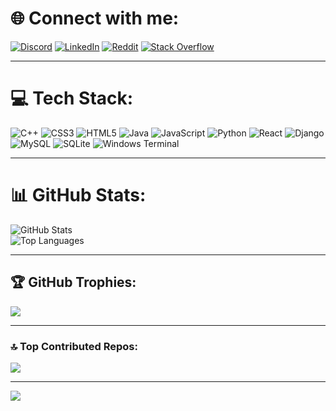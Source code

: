 # 🌐 Connect with me:
[![Discord](https://img.shields.io/badge/Discord-%237289DA.svg?logo=discord&logoColor=white)](https://discord.gg/cursyy_) 
[![LinkedIn](https://img.shields.io/badge/LinkedIn-%230077B5.svg?logo=linkedin&logoColor=white)](https://www.linkedin.com/in/oleksandr-kurilets-020171272)
[![Reddit](https://img.shields.io/badge/Reddit-%23FF4500.svg?logo=Reddit&logoColor=white)](https://reddit.com/user/u/ConcentrateNo6881) 
[![Stack Overflow](https://img.shields.io/badge/-Stackoverflow-FE7A16?logo=stack-overflow&logoColor=white)](https://stackoverflow.com/users/20316607)

---

# 💻 Tech Stack:
![C++](https://img.shields.io/badge/c++-%2300599C.svg?style=for-the-badge&logo=c%2B%2B&logoColor=white) 
![CSS3](https://img.shields.io/badge/css3-%231572B6.svg?style=for-the-badge&logo=css3&logoColor=white) 
![HTML5](https://img.shields.io/badge/html5-%23E34F26.svg?style=for-the-badge&logo=html5&logoColor=white) 
![Java](https://img.shields.io/badge/java-%23ED8B00.svg?style=for-the-badge&logo=openjdk&logoColor=white) 
![JavaScript](https://img.shields.io/badge/javascript-%23323330.svg?style=for-the-badge&logo=javascript&logoColor=%23F7DF1E) 
![Python](https://img.shields.io/badge/python-3670A0?style=for-the-badge&logo=python&logoColor=ffdd54) 
![React](https://img.shields.io/badge/react-%2320232a.svg?style=for-the-badge&logo=react&logoColor=%2361DAFB) 
![Django](https://img.shields.io/badge/django-%23092E20.svg?style=for-the-badge&logo=django&logoColor=white) 
![MySQL](https://img.shields.io/badge/mysql-4479A1.svg?style=for-the-badge&logo=mysql&logoColor=white) 
![SQLite](https://img.shields.io/badge/sqlite-%2307405e.svg?style=for-the-badge&logo=sqlite&logoColor=white) 
![Windows Terminal](https://img.shields.io/badge/Windows%20Terminal-%234D4D4D.svg?style=for-the-badge&logo=windows-terminal&logoColor=white)

---

# 📊 GitHub Stats:
![GitHub Stats](https://github-readme-stats.vercel.app/api?username=Cursyy&count_private=true&show_icons=true&theme=dark)<br/>
![Top Languages](https://github-readme-stats.vercel.app/api/top-langs/?username=Cursyy&count_private=true&theme=dark&hide_border=false&include_all_commits=false&count_private=true&layout=compact&hide=html,css)

---

## 🏆 GitHub Trophies:
![](https://github-profile-trophy.vercel.app/?username=Cursyy&theme=radical&no-frame=true&no-bg=true&margin-w=4)

---

### 🔝 Top Contributed Repos:
![](https://github-contributor-stats.vercel.app/api?username=Cursyy&limit=5&theme=dark&combine_all_yearly_contributions=true)

---

[![](https://visitcount.itsvg.in/api?id=Cursyy&icon=2&color=12)](https://visitcount.itsvg.in)
